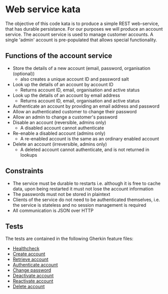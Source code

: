 # Web service kata

The objective of this code kata is to produce a simple REST web-service, that has durable persistance. For our purposes we will produce an account service. The account service is used to manage customer accounts. A single 'admin' account is pre-populated that allows special functionality.

## Functions of the account service

* Store the details of a new account (email, password, organisation (optional))
  - also creates a unique account ID and password salt
* Look up the details of an account by account ID
  - Returns account ID, email, organisation and active status
* Look up the details of an account by email address
  - Returns account ID, email, organisation and active status
* Authenticate an account by providing an email address and password
* Allow an authenticated customer to change their password
* Allow an admin to change a customer's password
* Disable an account (reversible, admins only)
  - A disabled account cannot authenticate
* Re-enable a disabled account (admins only)
  - A re-enabled account is the same as an ordinary enabled account
* Delete an account (irreversible, admins only)
  - A deleted account cannot authenticate, and is not returned in lookups

## Constraints

* The service must be durable to restarts i.e. although it is free to cache data, upon being restarted it must not lose the account information
* The passwords must not be stored in plaintext
* Clients of the service do not need to be authenticated themselves, i.e. the service is stateless and no session management is required
* All communication is JSON over HTTP

## Tests

The tests are contained in the following Gherkin feature files:

- [Healthcheck](/features/healthcheck.feature)
- [Create account](/features/create-account.feature)
- [Retrieve account](/features/get-account.feature)
- [Authenticate account](/features/authenticate.feature)
- [Change password](/features/change-password.feature)
- [Deactivate account](/features/deactivate-account.feature)
- [Reactivate account](/features/reactivate-account.feature)
- [Delete account](/features/delete-account.feature)
